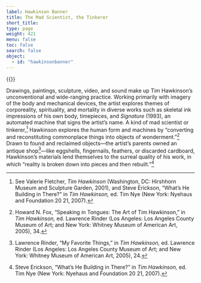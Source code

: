```yaml
---
label: Hawkinson Banner
title: The Mad Scientist, the Tinkerer
short_title:
type: page
weight: 421
menu: false
toc: false
search: false
object:
  - id: "hawkinsonbanner"
---
```

{{<q-figure id="hawkinsonbanner" >}}

Drawings, paintings, sculpture, video, and sound make up Tim Hawkinson’s unconventional and wide-ranging practice. Working primarily with imagery of the body and mechanical devices, the artist explores themes of corporeality, spirituality, and mortality in diverse works such as skeletal ink impressions of his own body, timepieces, and *Signature* (1993), an automated machine that signs the artist’s name. A kind of mad scientist or tinkerer,[^1] Hawkinson explores the human form and machines by “converting and reconstituting commonplace things into objects of wonderment.”[^2] Drawn to found and reclaimed objects—the artist’s parents owned an antique shop[^3]—like eggshells, fingernails, feathers, or discarded cardboard, Hawkinson’s materials lend themselves to the surreal quality of his work, in which “reality is broken down into pieces and then rebuilt.”[^4]

[^1]: See Valerie Fletcher, *Tim Hawkinson* (Washington, DC: Hirshhorn Museum and Sculpture Garden, 2001), and Steve Erickson, “What’s He Building in There?” in *Tim Hawkinson,* ed. Tim Nye (New York: Nyehaus and Foundation 20 21, 2007).

[^2]: Howard N. Fox, “Speaking in Tongues: The Art of Tim Hawkinson,” in *Tim Hawkinson,* ed. Lawrence Rinder (Los Angeles: Los Angeles County Museum of Art; and New York: Whitney Museum of American Art, 2005), 34.

[^3]: Lawrence Rinder, “My Favorite Things,” in *Tim Hawkinson,* ed. Lawrence Rinder (Los Angeles: Los Angeles County Museum of Art; and New York: Whitney Museum of American Art, 2005), 24.

[^4]: Steve Erickson, “What’s He Building in There?” in *Tim Hawkinson,* ed. Tim Nye (New York: Nyehaus and Foundation 20 21, 2007).
